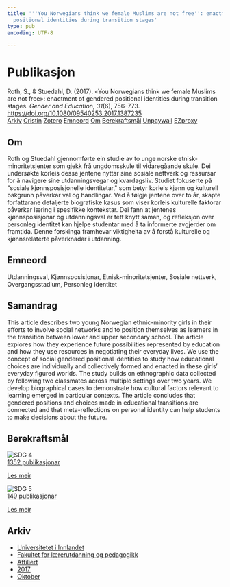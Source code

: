 ```yaml
---
title: '''You Norwegians think we female Muslims are not free'': enactment of gendered
  positional identities during transition stages'
type: pub
encoding: UTF-8

---
```

<h1>Publikasjon</h1>
<article id="csl-bib-container-HSX5AVVK" class="csl-bib-container">
  <div class="csl-bib-body"> <div class="csl-entry">Roth, S., &#38; Stuedahl, D. (2017). «You Norwegians think we female Muslims are not free»: enactment of gendered positional identities during transition stages. <i>Gender and Education</i>, <i>31</i>(6), 756–773. <a href="https://doi.org/10.1080/09540253.2017.1387235">https://doi.org/10.1080/09540253.2017.1387235</a></div> </div>
  <div class="csl-bib-buttons">
    <a href="#taxonomy-article-HSX5AVVK" alt="archive" class="csl-bib-button">Arkiv</a>
    <a href="https://app.cristin.no/results/show.jsf?id=1505094" alt="Cristin" class="csl-bib-button">Cristin</a>
    <a href="http://zotero.org/groups/5881554/items/HSX5AVVK" alt="Zotero" class="csl-bib-button">Zotero</a>
    <a href="#keywords-article-HSX5AVVK" alt="keywords" class="csl-bib-button">Emneord</a>
    <a href="#about-article-HSX5AVVK" alt="about_pub" class="csl-bib-button">Om</a>
    <a href="#sdg-article-HSX5AVVK" alt="sdg" class="csl-bib-button">Berekraftsmål</a>
    <a href="https://doi.org/10.1080/09540253.2017.1387235" alt="Unpaywall" class="csl-bib-button">Unpaywall</a>
    <a href="https://doi.org/10.1080/09540253.2017.1387235" alt="EZproxy" class="csl-bib-button">EZproxy</a>
  </div>
  <div id="csl-bib-meta-container-HSX5AVVK"></div>
</article>
<div id="csl-bib-meta-HSX5AVVK" class="csl-bib-meta">
  <article id="about-article-HSX5AVVK" class="about_pub-article">
    <h1>Om</h1>
    Roth og Stuedahl gjennomførte ein studie av to unge norske etnisk-minoritetsjenter som gjekk frå ungdomsskule til vidaregåande skule. Dei undersøkte korleis desse jentene nyttar sine sosiale nettverk og ressursar for å navigere sine utdanningsvegar og kvardagsliv. Studiet fokuserte på "sosiale kjønnsposisjonelle identitetar," som betyr korleis kjønn og kulturell bakgrunn påverkar val og handlingar. Ved å følgje jentene over to år, skapte forfattarane detaljerte biografiske kasus som viser korleis kulturelle faktorar påverkar læring i spesifikke kontekstar. Dei fann at jentenes kjønnsposisjonar og utdanningsval er tett knytt saman, og refleksjon over personleg identitet kan hjelpe studentar med å ta informerte avgjerder om framtida. Denne forskinga framhevar viktigheita av å forstå kulturelle og kjønnsrelaterte påverknadar i utdanning.
  </article>
  <article id="keywords-article-HSX5AVVK" class="keywords-article">
    <h1>Emneord</h1>
    Utdanningsval, Kjønnsposisjonar, Etnisk-minoritetsjenter, Sosiale nettverk, Overgangsstadium, Personleg identitet
  </article>
  <article id="abstract-article-HSX5AVVK" class="abstract-article">
    <h1>Samandrag</h1>
    This article describes two young Norwegian ethnic-minority girls in their efforts to involve social networks and to position themselves as learners in the transition between lower and upper secondary school. The article explores how they experience future possibilities represented by education and how they use resources in negotiating their everyday lives. We use the concept of social gendered positional identities to study how educational choices are individually and collectively formed and enacted in these girls’ everyday figured worlds. The study builds on ethnographic data collected by following two classmates across multiple settings over two years. We develop biographical cases to demonstrate how cultural factors relevant to learning emerged in particular contexts. The article concludes that gendered positions and choices made in educational transitions are connected and that meta-reflections on personal identity can help students to make decisions about the future.
  </article>
  <article id="sdg-article-HSX5AVVK" class="sdg-article">
    <h1>Berekraftsmål</h1>
    <div class="sdg-container"><div id="sdg4" class="sdg">
        <img src="{{< params subfolder >}}images/sdg/sdg04_nn.png" class="image" alt="SDG 4">
        <div class="sdg-overlay">
          <a href="{{< params subfolder >}}nn/archive/?sdg=4#archive" class="sdg-publication-count"><span>1352</span> publikasjonar</a>
          <p><a href="https://fn.no/om-fn/fns-baerekraftsmaal/god-utdanning?lang=nno-NO" class="sdg-read-more">Les meir</a></p>
        </div>
      </div> <div id="sdg5" class="sdg">
        <img src="{{< params subfolder >}}images/sdg/sdg05_nn.png" class="image" alt="SDG 5">
        <div class="sdg-overlay">
          <a href="{{< params subfolder >}}nn/archive/?sdg=5#archive" class="sdg-publication-count"><span>149</span> publikasjonar</a>
          <p><a href="https://fn.no/om-fn/fns-baerekraftsmaal/likestilling-mellom-kjoennene?lang=nno-NO" class="sdg-read-more">Les meir</a></p>
        </div>
      </div></div>
  </article>
  <article id="taxonomy-article-HSX5AVVK" class="taxonomy-article">
    <h1>Arkiv</h1>
    <ul>
      <li><a href="{{< params subfolder >}}nn/archive/?key=3DCRN523">Universitetet i Innlandet</a></li>
      <li><a href="{{< params subfolder >}}nn/archive/?key=WYNZA47F">Fakultet for lærerutdanning og pedagogikk</a></li>
      <li><a href="{{< params subfolder >}}nn/archive/?key=2ZAN5K7T">Affiliert</a></li>
      <li><a href="{{< params subfolder >}}nn/archive/?key=6HCJH8II">2017</a></li>
      <li><a href="{{< params subfolder >}}nn/archive/?key=XDC22ELZ">Oktober</a></li>
    </ul>
  </article>
</div>

